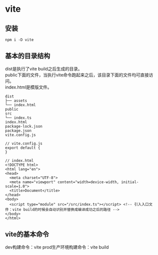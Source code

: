 # vite
## 安装
```
npm i -D vite
```
## 基本的目录结构
dist是执行了vite build之后生成的目录。   
public下面的文件，当执行vite命令跑起来之后，该目录下面的文件均可直接访问。   
index.html是模版文件。   
```
dist
├── assets
└── index.html
public
src
└── index.ts
index.html
package-lock.json
package.json
vite.config.js
```
```
// vite.config.js
export default {
}
```
```
// index.html
<!DOCTYPE html>
<html lang="en">
<head>
  <meta charset="UTF-8">
  <meta name="viewport" content="width=device-width, initial-scale=1.0">
  <title>Document</title>
</head>
<body>
  <script type="module" src="/src/index.ts"></script> <!-- 引入入口文件：vite build的时候会自动识别并替换成编译成功之后的路径 -->
</body>
</html>
```
## vite的基本命令
dev构建命令：vite
prod生产环境构建命令：vite build
